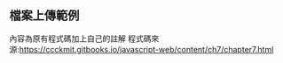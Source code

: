 ## 檔案上傳範例
內容為原有程式碼加上自己的註解
程式碼來源:https://ccckmit.gitbooks.io/javascript-web/content/ch7/chapter7.html
